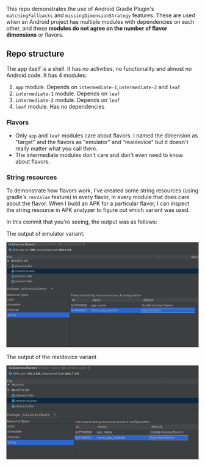 This repo demonstrates the use of Android Gradle Plugin's `matchingFallbacks` and `missingDimensionStrategy` features. These are used when an Android project has multiple modules with dependencies on each other, and these **modules do not agree on the number of flavor dimensions** or flavors.

## Repo structure

The app itself is a shell. It has no activities, no functionality and almost no Android code. It has 4 modules:

1. `app` module. Depends on `intermediate-1`,`intermediate-2` and `leaf`
2. `intermediate-1` module. Depends on `leaf`
3. `intermediate-2` module. Depends on `leaf`
4. `leaf` module. Has no dependencies

### Flavors

  - Only `app` and `leaf` modules care about flavors. I named the dimension as "target" and the flavors as "emulator" and "realdevice" but it doesn't really matter what you call them.
  - The intermediate modules don't care and don't even need to know about flavors.

### String resources

To demonstrate how flavors work, I've created some string resources (using gradle's `resValue` feature) in every flavor, in every module that does care about the flavor. When I build an APK for a particular flavor, I can inspect the string resource in APK analyzer to figure out which variant was used.

In this commit that you're seeing, the output was as follows:

The output of emulator variant:

![Emulator variant](screenshots/app-emulator-debug-apk.png)

The output of the realdevice variant

![Real device variant](screenshots/app-realdevice-debug-apk.png)
